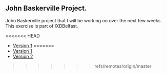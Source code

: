 ## John Baskerville Project.

John Baskerville project that I will be working on over the next few weeks. This exercise is part of IXDBelfast.

<<<<<<< HEAD
- [Version 1](http://williamipark.github.io/John-Baskerville/version1.html)
=======
- [Version 1](http://williamipark.github.io/John-Baskerville/version1.html)
- [Version 2](http://williamipark.github.io/John-Baskerville/version2.html)
>>>>>>> refs/remotes/origin/master
